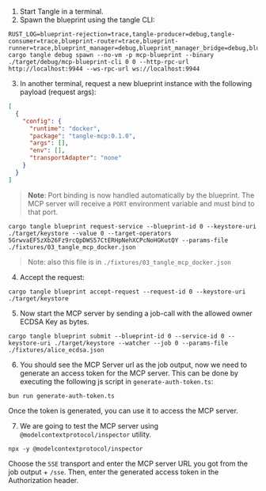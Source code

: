 1. Start Tangle in a terminal.
2. Spawn the blueprint using the tangle CLI:

```shell
RUST_LOG=blueprint-rejection=trace,tangle-producer=debug,tangle-consumer=trace,blueprint-router=trace,blueprint-runner=trace,blueprint_manager=debug,blueprint_manager_bridge=debug,blueprint_auth=debug,axum=debug,mcp_blueprint=debug,mcp_blueprint_cli=debug cargo tangle debug spawn --no-vm -p mcp-blueprint --binary ./target/debug/mcp-blueprint-cli 0 0 --http-rpc-url http://localhost:9944 --ws-rpc-url ws://localhost:9944
```

3. In another terminal, request a new blueprint instance with the following payload (request args):

```json
[
  {
    "config": {
      "runtime": "docker",
      "package": "tangle-mcp:0.1.0",
      "args": [],
      "env": [],
      "transportAdapter": "none"
    }
  }
]
```

> **Note**: Port binding is now handled automatically by the blueprint. The MCP server will receive a `PORT` environment variable and must bind to that port.

```shell
cargo tangle blueprint request-service --blueprint-id 0 --keystore-uri ./target/keystore --value 0 --target-operators 5GrwvaEF5zXb26Fz9rcQpDWS57CtERHpNehXCPcNoHGKutQY --params-file ./fixtures/03_tangle_mcp_docker.json
```

> Note: also this file is in `./fixtures/03_tangle_mcp_docker.json`

4. Accept the request:

```shell
cargo tangle blueprint accept-request --request-id 0 --keystore-uri ./target/keystore
```

5. Now start the MCP server by sending a job-call with the allowed owner ECDSA Key as bytes.

```shell
cargo tangle blueprint submit --blueprint-id 0 --service-id 0 --keystore-uri ./target/keystore --watcher --job 0 --params-file ./fixtures/alice_ecdsa.json
```

6. You should see the MCP Server url as the job output, now we need to generate an access token for the MCP server. This can be done by executing the
   following js script in `generate-auth-token.ts`:

```shell
bun run generate-auth-token.ts
```

Once the token is generated, you can use it to access the MCP server.

7. We are going to test the MCP server using `@modelcontextprotocol/inspector` utility.

```shell
npx -y @modelcontextprotocol/inspector
```

Choose the `SSE` transport and enter the MCP server URL you got from the job output + `/sse`. Then, enter the generated access token in the Authorization header.
